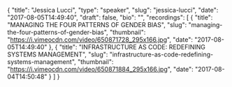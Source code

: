 {
  "title": "Jessica Lucci",
  "type": "speaker",
  "slug": "jessica-lucci",
  "date": "2017-08-05T14:49:40",
  "draft": false,
  "bio": "",
  "recordings": [
    {
      "title": "MANAGING THE FOUR PATTERNS OF GENDER BIAS",
      "slug": "managing-the-four-patterns-of-gender-bias",
      "thumbnail": "https://i.vimeocdn.com/video/650871728_295x166.jpg",
      "date": "2017-08-05T14:49:40"
    },
    {
      "title": "INFRASTRUCTURE AS CODE: REDEFINING SYSTEMS MANAGEMENT",
      "slug": "infrastructure-as-code-redefining-systems-management",
      "thumbnail": "https://i.vimeocdn.com/video/650871884_295x166.jpg",
      "date": "2017-08-04T14:50:48"
    }
  ]
}